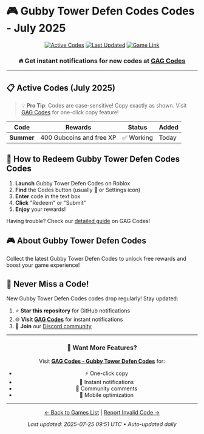 # 🎮 Gubby Tower Defen Codes Codes - July 2025

<div align="center">

[![Active Codes](https://img.shields.io/badge/Active%20Codes-1-brightgreen)](https://gagcodes.com/roblox/gubby-tower-defense)
[![Last Updated](https://img.shields.io/badge/Last%20Updated-Today-orange)](https://gagcodes.com/roblox/gubby-tower-defense)
[![Game Link](https://img.shields.io/badge/Play-Gubby%20Tower%20Defen%20Codes-red)](https://www.roblox.com/games/)

### 🔥 **Get instant notifications for new codes at [GAG Codes](https://gagcodes.com/roblox/gubby-tower-defense)**

</div>

---

## 📋 Active Codes (July 2025)

> 💡 **Pro Tip**: Codes are case-sensitive! Copy exactly as shown. Visit [GAG Codes](https://gagcodes.com/roblox/gubby-tower-defense) for one-click copy feature!

| Code | Rewards | Status | Added |
|------|---------|--------|-------|
| **Summer** | 400 Gubcoins and free XP | ✅ Working | Today |


## 📖 How to Redeem Gubby Tower Defen Codes Codes

1. **Launch** Gubby Tower Defen Codes on Roblox
2. **Find** the Codes button (usually 🎁 or Settings icon)
3. **Enter** code in the text box
4. **Click** "Redeem" or "Submit"
5. **Enjoy** your rewards!

Having trouble? Check our [detailed guide](https://gagcodes.com/roblox/gubby-tower-defense#how-to-redeem) on GAG Codes!

## 🎮 About Gubby Tower Defen Codes

Collect the latest Gubby Tower Defen Codes to unlock free rewards and boost your game experience!

## 🔔 Never Miss a Code!

New Gubby Tower Defen Codes codes drop regularly! Stay updated:

1. ⭐ **Star this repository** for GitHub notifications
2. 🌐 **Visit [GAG Codes](https://gagcodes.com/roblox/gubby-tower-defense)** for instant notifications
3. 💬 **Join** our [Discord community](https://gagcodes.com/discord)

---

<div align="center">

### 🚀 Want More Features?

Visit [**GAG Codes - Gubby Tower Defen Codes**](https://gagcodes.com/roblox/gubby-tower-defense) for:
- ⚡ One-click copy
- 🔔 Instant notifications  
- 💬 Community comments
- 📱 Mobile optimization

---

[← Back to Games List](README.md) | [Report Invalid Code →](https://github.com/yourusername/roblox-codes-directory/issues)

*Last updated: 2025-07-25 09:51 UTC • Auto-updated daily*

</div>